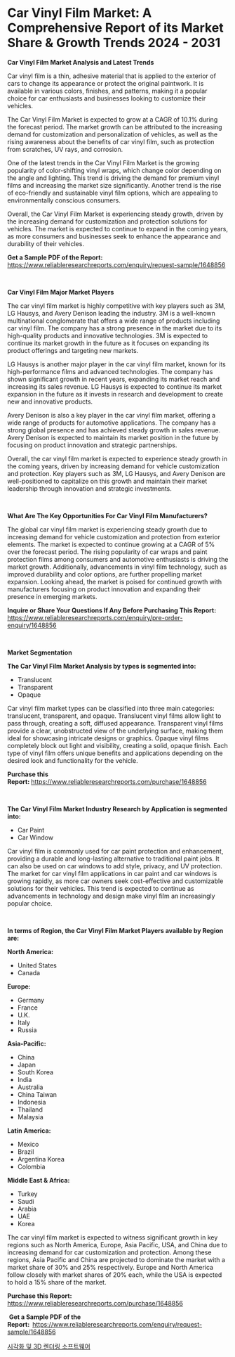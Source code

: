 <p><h1>Car Vinyl Film Market: A Comprehensive Report of its Market Share & Growth Trends 2024 - 2031</h1></p><p><strong>Car Vinyl Film Market Analysis and Latest Trends</strong></p>
<p><p>Car vinyl film is a thin, adhesive material that is applied to the exterior of cars to change its appearance or protect the original paintwork. It is available in various colors, finishes, and patterns, making it a popular choice for car enthusiasts and businesses looking to customize their vehicles.</p><p>The Car Vinyl Film Market is expected to grow at a CAGR of 10.1% during the forecast period. The market growth can be attributed to the increasing demand for customization and personalization of vehicles, as well as the rising awareness about the benefits of car vinyl film, such as protection from scratches, UV rays, and corrosion.</p><p>One of the latest trends in the Car Vinyl Film Market is the growing popularity of color-shifting vinyl wraps, which change color depending on the angle and lighting. This trend is driving the demand for premium vinyl films and increasing the market size significantly. Another trend is the rise of eco-friendly and sustainable vinyl film options, which are appealing to environmentally conscious consumers.</p><p>Overall, the Car Vinyl Film Market is experiencing steady growth, driven by the increasing demand for customization and protection solutions for vehicles. The market is expected to continue to expand in the coming years, as more consumers and businesses seek to enhance the appearance and durability of their vehicles.</p></p>
<p><strong>Get a Sample PDF of the Report:&nbsp;</strong> <a href="https://www.reliableresearchreports.com/enquiry/request-sample/1648856">https://www.reliableresearchreports.com/enquiry/request-sample/1648856</a></p>
<p>&nbsp;</p>
<p><strong>Car Vinyl Film Major Market Players</strong></p>
<p><p>The car vinyl film market is highly competitive with key players such as 3M, LG Hausys, and Avery Denison leading the industry. 3M is a well-known multinational conglomerate that offers a wide range of products including car vinyl film. The company has a strong presence in the market due to its high-quality products and innovative technologies. 3M is expected to continue its market growth in the future as it focuses on expanding its product offerings and targeting new markets.</p><p>LG Hausys is another major player in the car vinyl film market, known for its high-performance films and advanced technologies. The company has shown significant growth in recent years, expanding its market reach and increasing its sales revenue. LG Hausys is expected to continue its market expansion in the future as it invests in research and development to create new and innovative products.</p><p>Avery Denison is also a key player in the car vinyl film market, offering a wide range of products for automotive applications. The company has a strong global presence and has achieved steady growth in sales revenue. Avery Denison is expected to maintain its market position in the future by focusing on product innovation and strategic partnerships.</p><p>Overall, the car vinyl film market is expected to experience steady growth in the coming years, driven by increasing demand for vehicle customization and protection. Key players such as 3M, LG Hausys, and Avery Denison are well-positioned to capitalize on this growth and maintain their market leadership through innovation and strategic investments.</p></p>
<p>&nbsp;</p>
<p><strong>What Are The Key Opportunities For Car Vinyl Film Manufacturers?</strong></p>
<p><p>The global car vinyl film market is experiencing steady growth due to increasing demand for vehicle customization and protection from exterior elements. The market is expected to continue growing at a CAGR of 5% over the forecast period. The rising popularity of car wraps and paint protection films among consumers and automotive enthusiasts is driving the market growth. Additionally, advancements in vinyl film technology, such as improved durability and color options, are further propelling market expansion. Looking ahead, the market is poised for continued growth with manufacturers focusing on product innovation and expanding their presence in emerging markets.</p></p>
<p><strong>Inquire or Share Your Questions If Any Before Purchasing This Report:</strong> <a href="https://www.reliableresearchreports.com/enquiry/pre-order-enquiry/1648856">https://www.reliableresearchreports.com/enquiry/pre-order-enquiry/1648856</a></p>
<p>&nbsp;</p>
<p><strong>Market Segmentation</strong></p>
<p><strong>The Car Vinyl Film Market Analysis by types is segmented into:</strong></p>
<p><ul><li>Translucent</li><li>Transparent</li><li>Opaque</li></ul></p>
<p><p>Car vinyl film market types can be classified into three main categories: translucent, transparent, and opaque. Translucent vinyl films allow light to pass through, creating a soft, diffused appearance. Transparent vinyl films provide a clear, unobstructed view of the underlying surface, making them ideal for showcasing intricate designs or graphics. Opaque vinyl films completely block out light and visibility, creating a solid, opaque finish. Each type of vinyl film offers unique benefits and applications depending on the desired look and functionality for the vehicle.</p></p>
<p><strong>Purchase this Report:&nbsp;</strong><a href="https://www.reliableresearchreports.com/purchase/1648856">https://www.reliableresearchreports.com/purchase/1648856</a></p>
<p>&nbsp;</p>
<p><strong>The Car Vinyl Film Market Industry Research by Application is segmented into:</strong></p>
<p><ul><li>Car Paint</li><li>Car Window</li></ul></p>
<p><p>Car vinyl film is commonly used for car paint protection and enhancement, providing a durable and long-lasting alternative to traditional paint jobs. It can also be used on car windows to add style, privacy, and UV protection. The market for car vinyl film applications in car paint and car windows is growing rapidly, as more car owners seek cost-effective and customizable solutions for their vehicles. This trend is expected to continue as advancements in technology and design make vinyl film an increasingly popular choice.</p></p>
<p>&nbsp;</p>
<p><strong>In terms of Region, the Car Vinyl Film Market Players available by Region are:</strong></p>
<p>
    <p> <strong> North America: </strong>
        <ul>
            <li>United States</li>
            <li>Canada</li>
        </ul>
        </p> 
    <p> <strong> Europe: </strong>
        <ul>
            <li>Germany</li>
            <li>France</li>
            <li>U.K.</li>
            <li>Italy</li>
            <li>Russia</li>
        </ul>
        </p> 
    <p> <strong> Asia-Pacific: </strong>
        <ul>
            <li>China</li>
            <li>Japan</li>
            <li>South Korea</li>
            <li>India</li>
            <li>Australia</li>
            <li>China Taiwan</li>
            <li>Indonesia</li>
            <li>Thailand</li>
            <li>Malaysia</li>
        </ul>
        </p> 
    <p> <strong> Latin America: </strong>
        <ul>
            <li>Mexico</li>
            <li>Brazil</li>
            <li>Argentina Korea</li>
            <li>Colombia</li>
        </ul>
        </p> 
    <p> <strong> Middle East & Africa: </strong>
        <ul>
            <li>Turkey</li>
            <li>Saudi</li>
            <li>Arabia</li>
            <li>UAE</li>
            <li>Korea</li>
        </ul>
    </p>
    </p>
<p><p>The car vinyl film market is expected to witness significant growth in key regions such as North America, Europe, Asia Pacific, USA, and China due to increasing demand for car customization and protection. Among these regions, Asia Pacific and China are projected to dominate the market with a market share of 30% and 25% respectively. Europe and North America follow closely with market shares of 20% each, while the USA is expected to hold a 15% share of the market.</p></p>
<p><strong>Purchase this Report: </strong><a href="https://www.reliableresearchreports.com/purchase/1648856">https://www.reliableresearchreports.com/purchase/1648856</a></p>
<p>&nbsp;<strong>Get a Sample PDF of the Report:&nbsp;&nbsp;</strong><a href="https://www.reliableresearchreports.com/enquiry/request-sample/1648856">https://www.reliableresearchreports.com/enquiry/request-sample/1648856</a></p>
<p><strong></strong></p>
<p><p><a href="https://medium.com/@joeyjohns20/%EC%8B%9C%EA%B0%81%ED%99%94-%EB%B0%8F-3d-%EB%A0%8C%EB%8D%94%EB%A7%81-%EC%86%8C%ED%94%84%ED%8A%B8%EC%9B%A8%EC%96%B4-%EC%8B%9C%EC%9E%A5-%EC%8B%9C%EC%9E%A5-%EC%A0%90%EC%9C%A0%EC%9C%A8-%EC%8B%9C%EC%9E%A5-%EB%8F%99%ED%96%A5-%EB%B0%8F-%EB%AF%B8%EB%9E%98-%EC%84%B1%EC%9E%A5-%ED%83%90%EC%83%89-cc85db4c81b8">시각화 및 3D 렌더링 소프트웨어</a></p></p>